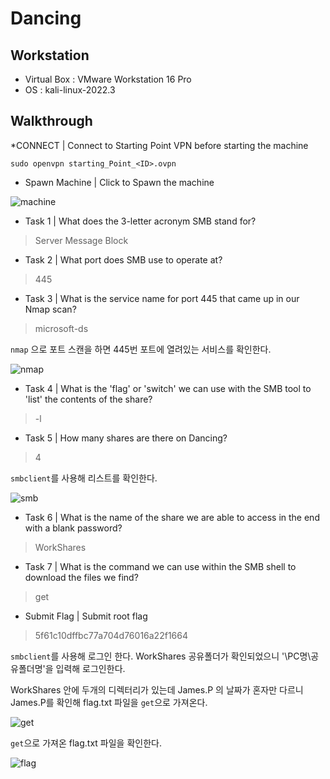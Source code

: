 # Dancing

## Workstation
- Virtual Box : VMware Workstation 16 Pro
- OS : kali-linux-2022.3

## Walkthrough
*CONNECT | Connect to Starting Point VPN before starting the machine

```
sudo openvpn starting_Point_<ID>.ovpn
```

* Spawn Machine | Click to Spawn the machine

![machine]()

* Task 1 | What does the 3-letter acronym SMB stand for?

> Server Message Block

* Task 2 | What port does SMB use to operate at?

> 445

* Task 3 | What is the service name for port 445 that came up in our Nmap scan?

> microsoft-ds

`nmap` 으로 포트 스캔을 하면 445번 포트에 열려있는 서비스를 확인한다.

![nmap]()

* Task 4 | What is the 'flag' or 'switch' we can use with the SMB tool to 'list' the contents of the share?

> -l

* Task 5 | How many shares are there on Dancing?

> 4

`smbclient`를 사용해 리스트를 확인한다. 

![smb]()

* Task 6 | What is the name of the share we are able to access in the end with a blank password?

> WorkShares

* Task 7 | What is the command we can use within the SMB shell to download the files we find?

> get

* Submit Flag | Submit root flag 

> 5f61c10dffbc77a704d76016a22f1664

`smbclient`를 사용해 로그인 한다. WorkShares 공유폴더가 확인되었으니 '\\PC명\공유폴더명'을 입력해 로그인한다.

WorkShares 안에 두개의 디렉터리가 있는데 James.P 의 날짜가 혼자만 다르니 James.P를 확인해 flag.txt 파일을 `get`으로 가져온다.

![get]()

`get`으로 가져온 flag.txt 파일을 확인한다.

![flag]()
